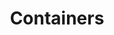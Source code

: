 ---
# Feel free to add content and custom Front Matter to this file.
# To modify the layout, see https://jekyllrb.com/docs/themes/#overriding-theme-defaults

pageID: containers
category: "Containers"
title: Containers
description: Adds fixed margins to the element so that its content is contained within the space. No container will exceed more than 90% of the viewport.
syntax: 
  - data-h2-container="MEDIA(ALIGNMENT, SIZE)"
notes:
options:
  - title: MEDIA
    type: media
    content:
  - title: ALIGNMENT
    type: custom
    content: "<pre>
      left\n
      center\n
      right
    </pre>"
  - title: SIZE
    type: custom
    content: "<pre>
      small\n
      medium\n
      large\n
      full
    </pre>"
examples:
  - <div data-h2-bg-color='base(linear-135[1][2])' data-h2-padding='base(top-bottom, large)'>
      <div data-h2-container='base(center, small)' data-h2-bg-color='base(black)' data-h2-padding='base(top-bottom, large)'></div>
    </div>
---